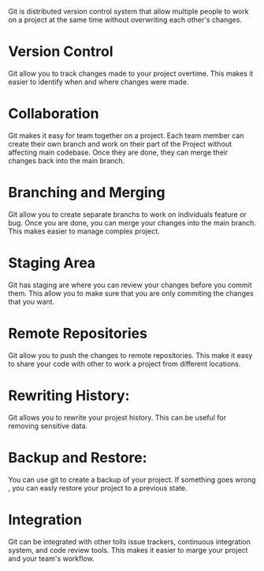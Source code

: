 Git is distributed version control system that allow multiple people to work on a project at the same time without overwriting each other's changes.
# Version Control
Git allow you to track changes made to your project overtime. This makes it easier to identify when and where changes were made.
# Collaboration
Git makes it easy for team together on a project. Each team member can create their own branch and work on their part of the Project without affecting main codebase. Once they are done, they can merge their changes back into the main branch.
# Branching and Merging 
Git allow you to create separate branchs to work on individuals feature or bug. Once you are done, you can merge your changes into the main branch. This makes easier to manage complex project.
# Staging Area
Git has staging are where you can review your changes before you commit them. This allow you to make sure that you are only commiting the changes that you want.
# Remote Repositories
Git allow you to push the changes to remote repositories. This make it easy to share your code with other to work a project from different locations.
# Rewriting History:
Git allows you to rewrite your projest history. This can be useful for removing sensitive data.
# Backup and Restore:
You can use git to create a backup of your project. If something goes wrong , you can easly restore your project to a previous state.
# Integration
Git can be integrated with other tolls issue trackers, continuous integration system, and code review tools. This makes it easier to marge your project and your team's workflow.
